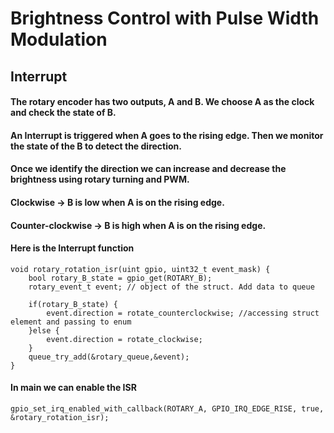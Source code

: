 # Brightness Control with Pulse Width Modulation

## Interrupt

#### The rotary encoder has two outputs, A and B. We choose A as the clock and check the state of B. 
#### An Interrupt is triggered when A goes to the rising edge. Then we monitor the state of the B to detect the direction. 
#### Once we identify the direction we can increase and decrease the brightness using rotary turning and PWM.

#### Clockwise -> B is low when A is on the rising edge.

#### Counter-clockwise -> B is high when A is on the rising edge.

#### Here is the Interrupt function

    void rotary_rotation_isr(uint gpio, uint32_t event_mask) {
        bool rotary_B_state = gpio_get(ROTARY_B);
        rotary_event_t event; // object of the struct. Add data to queue

        if(rotary_B_state) {
            event.direction = rotate_counterclockwise; //accessing struct element and passing to enum
        }else {
            event.direction = rotate_clockwise;
        }
        queue_try_add(&rotary_queue,&event);
    }

#### In main we can enable the ISR

    gpio_set_irq_enabled_with_callback(ROTARY_A, GPIO_IRQ_EDGE_RISE, true, &rotary_rotation_isr);


